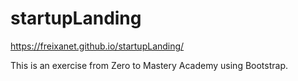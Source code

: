 # startupLanding
https://freixanet.github.io/startupLanding/

This is an exercise from Zero to Mastery Academy using Bootstrap.
